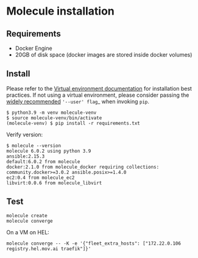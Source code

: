 # Molecule installation

## Requirements

* Docker Engine
* 20GB of disk space (docker images are stored inside docker volumes)

## Install

Please refer to the [Virtual environment documentation](https://virtualenv.pypa.io/en/latest/) for installation best
practices. If not using a virtual environment, please consider passing the
[widely recommended](https://packaging.python.org/tutorials/installing-packages/#installing-to-the-user-site) `'--user' flag`_ when invoking ``pip``.

    $ python3.9 -m venv molecule-venv
    $ source molecule-venv/bin/activate
    (molecule-venv) $ pip install -r requirements.txt

Verify version:

    $ molecule --version
    molecule 6.0.2 using python 3.9
    ansible:2.15.3
    default:6.0.2 from molecule
    docker:2.1.0 from molecule_docker requiring collections: community.docker>=3.0.2 ansible.posix>=1.4.0
    ec2:0.4 from molecule_ec2
    libvirt:0.0.6 from molecule_libvirt


## Test

    molecule create
    molecule converge

On a VM on HEL:

    molecule converge -- -K -e '{"fleet_extra_hosts": ["172.22.0.106    registry.hel.mov.ai traefik"]}'
